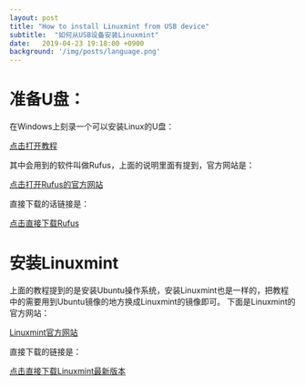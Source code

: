 ```yaml
---
layout: post
title: "How to install Linuxmint from USB device"
subtitle:  "如何从USB设备安装Linuxmint"
date:   2019-04-23 19:18:00 +0900
background: '/img/posts/language.png'
---
```


# 准备U盘：

在Windows上刻录一个可以安装Linux的U盘：

[点击打开教程](https://tutorials.ubuntu.com/tutorial/tutorial-create-a-usb-stick-on-window)

其中会用到的软件叫做Rufus，上面的说明里面有提到，官方网站是：

[点击打开Rufus的官方网站](https://rufus.akeo.ie/)

直接下载的话链接是：

[点击直接下载Rufus](https://github.com/pbatard/rufus/releases/download/v3.5/rufus-3.5.exe)

# 安装Linuxmint

上面的教程提到的是安装Ubuntu操作系统，安装Linuxmint也是一样的，把教程中的需要用到Ubuntu镜像的地方换成Linuxmint的镜像即可。
下面是Linuxmint的官方网站：

[Linuxmint官方网站](https://linuxmint.com/)

直接下载的链接是：

[点击直接下载Linuxmint最新版本](http://mirrors.evowise.com/linuxmint/stable/19.1/linuxmint-19.1-cinnamon-64bit.iso)

